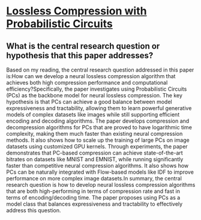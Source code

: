# [Lossless Compression with Probabilistic Circuits](https://arxiv.org/abs/2111.11632)

## What is the central research question or hypothesis that this paper addresses?

Based on my reading, the central research question addressed in this paper is:How can we develop a neural lossless compression algorithm that achieves both high compression performance and computational efficiency?Specifically, the paper investigates using Probabilistic Circuits (PCs) as the backbone model for neural lossless compression. The key hypothesis is that PCs can achieve a good balance between model expressiveness and tractability, allowing them to learn powerful generative models of complex datasets like images while still supporting efficient encoding and decoding algorithms. The paper develops compression and decompression algorithms for PCs that are proved to have logarithmic time complexity, making them much faster than existing neural compression methods. It also shows how to scale up the training of large PCs on image datasets using customized GPU kernels. Through experiments, the paper demonstrates that PC-based compression can achieve state-of-the-art bitrates on datasets like MNIST and EMNIST, while running significantly faster than competitive neural compression algorithms. It also shows how PCs can be naturally integrated with Flow-based models like IDF to improve performance on more complex image datasets.In summary, the central research question is how to develop neural lossless compression algorithms that are both high-performing in terms of compression rate and fast in terms of encoding/decoding time. The paper proposes using PCs as a model class that balances expressiveness and tractability to effectively address this question.
